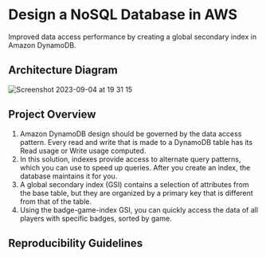 # Design a NoSQL Database in AWS
Improved data access performance by creating a global secondary index in Amazon DynamoDB.

## Architecture Diagram

![Screenshot 2023-09-04 at 19 31 15](https://github.com/martins-jean/Design-a-NoSQL-Database-in-AWS/assets/118685801/36df7d16-c24f-4060-bc75-a008fa7bb0e5)

## Project Overview

1. Amazon DynamoDB design should be governed by the data access pattern. Every read and write that is made to a DynamoDB table has its Read usage or Write usage computed. <br>
2. In this solution, indexes provide access to alternate query patterns, which you can use to speed up queries. After you create an index, the database maintains it for you. <br>
3. A global secondary index (GSI) contains a selection of attributes from the base table, but they are organized by a primary key that is different from that of the table. <br>
4. Using the badge-game-index GSI, you can quickly access the data of all players with specific badges, sorted by game. <br>

## Reproducibility Guidelines
